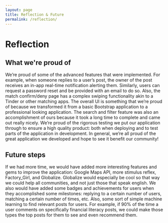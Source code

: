 ```yaml
---
layout: page
title: Reflection & Future
permalink: /reflection/
---
```

# Reflection

## What we're proud of

We’re proud of some of the advanced features that were implemented. For example, when someone replies to a user’s post, the owner of the post receives an in-app real-time notification alerting them. Similarly, users can request a password reset and be provided with an email to do so. Also, the match confirm/deny page has a complex swiping functionality akin to a Tinder or other matching apps. The overall UI is something that we’re proud of because we transformed it from a basic Bootstrap application to a professional looking application. The search and filter feature was also an accomplishment of ours because it took a long time to complete and came out really nicely. We’re proud of the rigorous testing we put our application through to ensure a high quality product: both when deploying and to test parts of the application in development. In general, we’re all proud of the great application we developed and hope to see it benefit our community!

## Future steps

If we had more time, we would have added more interesting features and gems to improve the application: Google Maps API, more stimulus reflex, Factory_Girl, and Globalize. Globalize would especially be cool so that way we could help all communities, and not just those that speak english. We also would have added some badges and achievements for users when they accomplished some milestones: replying to a certain number of users, matching a certain number of times, etc. Also, some sort of simple machine learning to find relevant posts for users. For example, if 90% of the time a user comments on specifically financial literacy posts, we could make those types the top posts for them to see and even recommend them.
